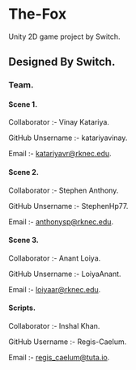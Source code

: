 # The-Fox
Unity 2D game project by Switch.


## Designed By Switch.

### Team.

#### Scene 1.

Collaborator :- Vinay Katariya.

GitHub Unsername :- katariyavinay.

Email :- katariyavr@rknec.edu.

#### Scene 2.

Collaborator :- Stephen Anthony.

GitHub Unsername :- StephenHp77.

Email :- anthonysp@rknec.edu.

#### Scene 3.

Collaborator :- Anant Loiya.

GitHub Unsername :- LoiyaAnant.

Email :- loiyaar@rknec.edu.

#### Scripts.

Collaborator :- Inshal Khan.

GitHub Username :- Regis-Caelum.

Email :- regis_caelum@tuta.io.
